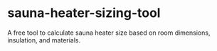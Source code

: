 # sauna-heater-sizing-tool
A free tool to calculate sauna heater size based on room dimensions, insulation, and materials.
